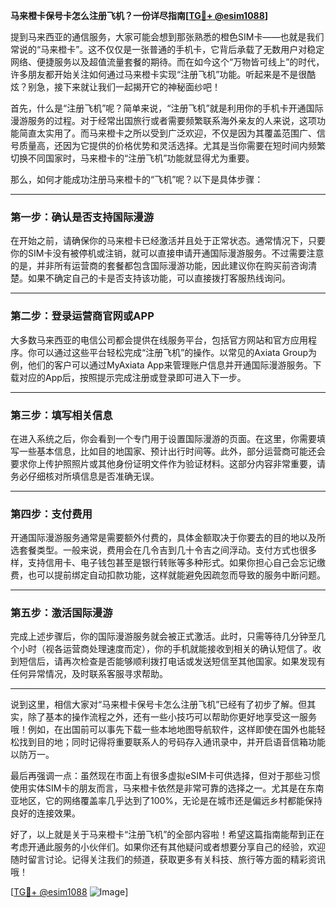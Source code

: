 **马来橙卡保号卡怎么注册飞机？一份详尽指南[[TG💪+ @esim1088](https://t.me/s/esim1088)]**

提到马来西亚的通信服务，大家可能会想到那张熟悉的橙色SIM卡——也就是我们常说的“马来橙卡”。这不仅仅是一张普通的手机卡，它背后承载了无数用户对稳定网络、便捷服务以及超值流量套餐的期待。而在如今这个“万物皆可线上”的时代，许多朋友都开始关注如何通过马来橙卡实现“注册飞机”功能。听起来是不是很酷炫？别急，接下来就让我们一起揭开它的神秘面纱吧！

首先，什么是“注册飞机”呢？简单来说，“注册飞机”就是利用你的手机卡开通国际漫游服务的过程。对于经常出国旅行或者需要频繁联系海外亲友的人来说，这项功能简直太实用了。而马来橙卡之所以受到广泛欢迎，不仅是因为其覆盖范围广、信号质量高，还因为它提供的价格优势和灵活选择。尤其是当你需要在短时间内频繁切换不同国家时，马来橙卡的“注册飞机”功能就显得尤为重要。

那么，如何才能成功注册马来橙卡的“飞机”呢？以下是具体步骤：

---

### **第一步：确认是否支持国际漫游**
在开始之前，请确保你的马来橙卡已经激活并且处于正常状态。通常情况下，只要你的SIM卡没有被停机或注销，就可以直接申请开通国际漫游服务。不过需要注意的是，并非所有运营商的套餐都包含国际漫游功能，因此建议你在购买前咨询清楚。如果不确定自己的卡是否支持该功能，可以直接拨打客服热线询问。

---

### **第二步：登录运营商官网或APP**
大多数马来西亚的电信公司都会提供在线服务平台，包括官方网站和官方应用程序。你可以通过这些平台轻松完成“注册飞机”的操作。以常见的Axiata Group为例，他们的客户可以通过MyAxiata App来管理账户信息并开通国际漫游服务。下载对应的App后，按照提示完成注册或登录即可进入下一步。

---

### **第三步：填写相关信息**
在进入系统之后，你会看到一个专门用于设置国际漫游的页面。在这里，你需要填写一些基本信息，比如目的地国家、预计出行时间等。此外，部分运营商可能还会要求你上传护照照片或其他身份证明文件作为验证材料。这部分内容非常重要，请务必仔细核对所填信息是否准确无误。

---

### **第四步：支付费用**
开通国际漫游服务通常是需要额外付费的，具体金额取决于你要去的目的地以及所选套餐类型。一般来说，费用会在几令吉到几十令吉之间浮动。支付方式也很多样，支持信用卡、电子钱包甚至是银行转账等多种形式。如果你担心自己会忘记缴费，也可以提前绑定自动扣款功能，这样就能避免因疏忽而导致的服务中断问题。

---

### **第五步：激活国际漫游**
完成上述步骤后，你的国际漫游服务就会被正式激活。此时，只需等待几分钟至几个小时（视各运营商处理速度而定），你的手机就能接收到相关的确认短信了。收到短信后，请再次检查是否能够顺利拨打电话或发送短信至其他国家。如果发现有任何异常情况，及时联系客服寻求帮助。

---

说到这里，相信大家对“马来橙卡保号卡怎么注册飞机”已经有了初步了解。但其实，除了基本的操作流程之外，还有一些小技巧可以帮助你更好地享受这一服务哦！例如，在出国前可以事先下载一些本地地图导航软件，这样即使在国外也能轻松找到目的地；同时记得将重要联系人的号码存入通讯录中，并开启语音信箱功能以防万一。

最后再强调一点：虽然现在市面上有很多虚拟eSIM卡可供选择，但对于那些习惯使用实体SIM卡的朋友而言，马来橙卡依然是非常可靠的选择之一。尤其是在东南亚地区，它的网络覆盖率几乎达到了100%，无论是在城市还是偏远乡村都能保持良好的连接效果。

好了，以上就是关于马来橙卡“注册飞机”的全部内容啦！希望这篇指南能帮到正在考虑开通此服务的小伙伴们。如果你还有其他疑问或者想要分享自己的经验，欢迎随时留言讨论。记得关注我们的频道，获取更多有关科技、旅行等方面的精彩资讯哦！

[[TG💪+ @esim1088](https://t.me/s/esim1088) ![Image](https://i.postimg.cc/4NQfJmqS/Snipaste-2025-05-13-00-14-12.png)]